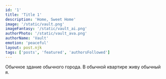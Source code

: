 ```yaml
---
id: '1'
title: 'Title 1'
description: 'Home, Sweet Home'
image: '/static/vault.png'
imageFantasy: '/static/vault_ai.png'
authorPhoto: '/static/vault_ava.png'
authorName: 'Vault'
emotion: 'peaceful'
layout: post.njk
tags: ['posts', 'featured', 'authorsFollowed']
---
```


Обычное здание обычного города. В обычной квартире живу обычный я.
